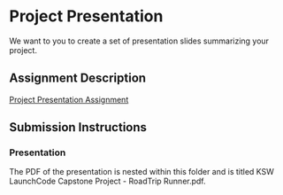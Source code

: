 # Project Presentation
We want to you to create a set of presentation slides summarizing your project.

## Assignment Description
[Project Presentation Assignment](https://education.launchcode.org/liftoff/modules/assignments/project-presentation)

## Submission Instructions

### Presentation
The PDF of the presentation is nested within this folder and is titled KSW LaunchCode Capstone Project - RoadTrip Runner.pdf.
